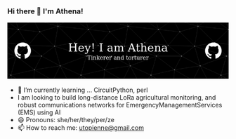 ### Hi there 👋 I'm Athena!
![GitHub Header](https://github.com/utopienne/utopienne/blob/main/assets/github-header-image.png)
- 🌱 I’m currently learning ... CircuitPython, perl
- I am looking to build long-distance LoRa agricultural monitoring, and robust communications networks for EmergencyManagementServices (EMS) using AI
- 😄 Pronouns: she/her/they/per/ze
- 📫 How to reach me: utopienne@gmail.com
